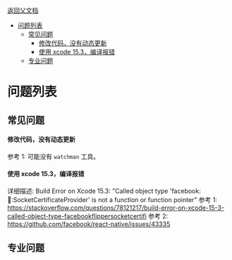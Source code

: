 [返回父文档](./index.md)

- [问题列表](#问题列表)
  - [常见问题](#常见问题)
      - [修改代码，没有动态更新](#修改代码没有动态更新)
      - [使用 xcode 15.3，编译报错](#使用-xcode-153编译报错)
  - [专业问题](#专业问题)

# 问题列表

## 常见问题

#### 修改代码，没有动态更新

参考 1: 可能没有 `watchman` 工具。

#### 使用 xcode 15.3，编译报错

详细描述: Build Error on Xcode 15.3: "Called object type 'facebook::flipper::SocketCertificateProvider' is not a function or function pointer"
参考 1: https://stackoverflow.com/questions/78121217/build-error-on-xcode-15-3-called-object-type-facebookflippersocketcertifi
参考 2: https://github.com/facebook/react-native/issues/43335

## 专业问题
